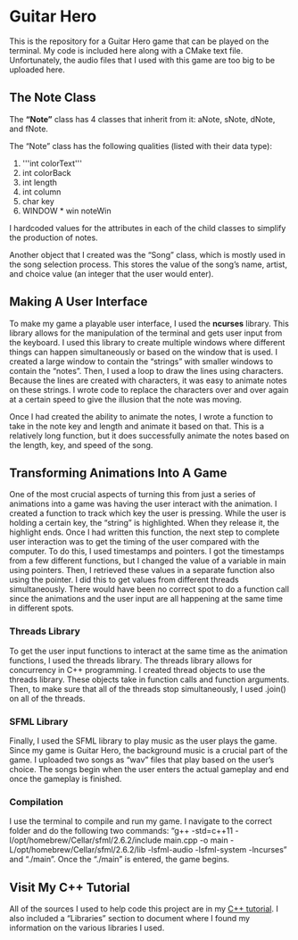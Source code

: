 # Guitar Hero
This is the repository for a Guitar Hero game that can be played on the terminal. My code is included here along with a CMake text file. Unfortunately, the audio files that I used with this game are too big to be uploaded here. 

## The Note Class

The **“Note”** class has 4 classes that inherit from it: aNote, sNote, dNote, and fNote. 

The “Note” class has the following qualities (listed with their data type):
1. '''int colorText'''
2. int colorBack
3. int length
4. int column
5. char key
6. WINDOW * win noteWin

I hardcoded values for the attributes in each of the child classes to simplify the production of notes. 

Another object that I created was the “Song” class, which is mostly used in the song selection process. This stores the value of the song’s name, artist, and choice value (an integer that the user would enter).   

## Making A User Interface

To make my game a playable user interface, I used the **ncurses** library. This library allows for the manipulation of the terminal and gets user input from the keyboard. I used this library to create multiple windows where different things can happen simultaneously or based on the window that is used. I created a large window to contain the “strings” with smaller windows to contain the “notes”. Then, I used a loop to draw the lines using characters. Because the lines are created with characters, it was easy to animate notes on these strings. I wrote code to replace the characters over and over again at a certain speed to give the illusion that the note was moving.   

Once I had created the ability to animate the notes, I wrote a function to take in the note key and length and animate it based on that. This is a relatively long function, but it does successfully animate the notes based on the length, key, and speed of the song.   

## Transforming Animations Into A Game

One of the most crucial aspects of turning this from just a series of animations into a game was having the user interact with the animation. I created a function to track which key the user is pressing. While the user is holding a certain key, the “string” is highlighted. When they release it, the highlight ends. Once I had written this function, the next step to complete user interaction was to get the timing of the user compared with the computer. To do this, I used timestamps and pointers. I got the timestamps from a few different functions, but I changed the value of a variable in main using pointers. Then, I retrieved these values in a separate function also using the pointer. I did this to get values from different threads simultaneously. There would have been no correct spot to do a function call since the animations and the user input are all happening at the same time in different spots.   

### Threads Library 

To get the user input functions to interact at the same time as the animation functions, I used the threads library. The threads library allows for concurrency in C++ programming. I created thread objects to use the threads library. These objects take in function calls and function arguments. Then, to make sure that all of the threads stop simultaneously, I used .join() on all of the threads.   

### SFML Library 

Finally, I used the SFML library to play music as the user plays the game. Since my game is Guitar Hero, the background music is a crucial part of the game. I uploaded two songs as “wav” files that play based on the user’s choice. The songs begin when the user enters the actual gameplay and end once the gameplay is finished. 

### Compilation 

I use the terminal to compile and run my game. I navigate to the correct folder and do the following two commands: “g++ -std=c++11 -I/opt/homebrew/Cellar/sfml/2.6.2/include main.cpp -o main -L/opt/homebrew/Cellar/sfml/2.6.2/lib -lsfml-audio -lsfml-system -lncurses” and “./main”. Once the “./main” is entered, the game begins. 

## Visit My C++ Tutorial

All of the sources I used to help code this project are in my [C++ tutorial](https://github.com/courtneygrace40/CS-330-Project). I also included a “Libraries” section to document where I found my information on the various libraries I used. 
 

